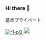 ### Hi there 👋

<p>基本プライベート</p>
<p align="left">
  <a href="https://github.com/r1-pQ/r1-pQ/">
    <img src="https://komarev.com/ghpvc/?username=r1-pQ" alt="r1-pQ" />
  </a>
  <a href="https://github.com/r1-pQ">
    <img height="20" src="https://img.shields.io/github/followers/r1-pQ?label=follow&logo=github&style=flat" />
  </a>
</p>


<!--
**r1-pQ/r1-pQ** is a ✨ _special_ ✨ repository because its `README.md` (this file) appears on your GitHub profile.

Here are some ideas to get you started:

- 🔭 I’m currently working on ...
- 🌱 I’m currently learning ...
- 👯 I’m looking to collaborate on ...
- 🤔 I’m looking for help with ...
- 💬 Ask me about ...
- 📫 How to reach me: ...
- 😄 Pronouns: ...
- ⚡ Fun fact: ...
-->
